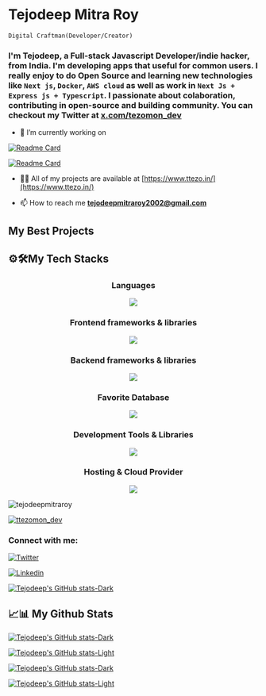 # Tejodeep Mitra Roy

`Digital Craftman(Developer/Creator)`

### I'm Tejodeep, a Full-stack Javascript Developer/indie hacker, from India. I'm developing apps that useful for common users. I really enjoy to do Open Source and learning new technologies like `Next js`, `Docker`, `AWS cloud` as well as work in `Next Js + Express js + Typescript`. I passionate about colaboration, contributing in open-source and building community. You can checkout my Twitter at [x.com/tezomon_dev](https://x.com/tezomon_dev)

- 🔭 I’m currently working on

[![Readme Card](https://github-readme-stats.vercel.app/api/pin/?username=tejodeepmitraroy&layout=compact&repo=vedo-video-calling-app&theme=catppuccin_mocha#gh-dark-mode-only)](https://github.com/tejodeepmitraroy/vedo-video-calling-app#gh-dark-mode-only)

[![Readme Card](https://github-readme-stats.vercel.app/api/pin/?username=tejodeepmitraroy&layout=compact&repo=vedo-video-calling-app&theme=catppuccin_latte#gh-light-mode-only)](https://github.com/tejodeepmitraroy/vedo-video-calling-app#gh-light-mode-only)

- 👨‍💻 All of my projects are available at [https://www.ttezo.in/](https://www.ttezo.in/)

- 📫 How to reach me **<tejodeepmitraroy2002@gmail.com>**

## **My Best Projects**












## ⚙️🛠️**My Tech Stacks**

<h3 align="center">Languages</h3>

<p align="center">
  <a href="https://skillicons.dev">
    <img src="https://skillicons.dev/icons?i=js,ts" />
  </a>
</p>

<!-- [![My Skills](https://skillicons.dev/icons?i=js,ts)](https://skillicons.dev) -->

<h3 align="center">Frontend frameworks & libraries</h3>


<!-- ### Frontend frameworks & libraries -->

<p align="center">
  <a href="https://skillicons.dev">
    <img src="https://skillicons.dev/icons?i=next,react,tailwind,redux,jest" />
  </a>
</p>

<!-- [![My Skills](https://skillicons.dev/icons?i=next,react,tailwind,redux,jest)](https://skillicons.dev) -->

<h3 align="center">Backend frameworks & libraries</h3>

<!-- ### Backend frameworks & libraries -->

<p align="center">
  <a href="https://skillicons.dev">
    <img src="https://skillicons.dev/icons?i=next,express,nodejs,prisma" />
  </a>
</p>

<!-- [![My Skills](https://skillicons.dev/icons?i=next,express,nodejs,prisma,)](https://skillicons.dev) -->

<h3 align="center">Favorite Database</h3>

<!-- ### Favorite Database -->

<p align="center">
  <a href="https://skillicons.dev">
    <img src="https://skillicons.dev/icons?i=postgres,mysql,mongodb,planetscale,supabase,redis" />
  </a>
</p>

<!-- [![My Skills](https://skillicons.dev/icons?i=postgres,mysql,mongodb,planetscale,supabase,redis)](https://skillicons.dev) -->

<h3 align="center"> Development Tools & Libraries</h3>

<!-- ### Development Tools & Libraries -->

<p align="center">
  <a href="https://skillicons.dev">
    <img src="https://skillicons.dev/icons?i=git,github,docker,postman" />
  </a>
</p>

<!-- [![My Skills](https://skillicons.dev/icons?i=git,github,docker,postman)](https://skillicons.dev) -->

<h3 align="center"> Hosting & Cloud Provider</h3>


<!-- ### Hosting & Cloud -->

<p align="center">
  <a href="https://skillicons.dev">
    <img src="https://skillicons.dev/icons?i=vercel,netlify,aws,gcp" />
  </a>
</p>

<!--
[![My Skills](https://skillicons.dev/icons?i=vercel,netlify,aws,gcp)](https://skillicons.dev) -->

<p align="left"> <img src="https://komarev.com/ghpvc/?username=tejodeepmitraroy&label=Profile%20views&color=0e75b6&style=flat" alt="tejodeepmitraroy" /> </p>

<p align="left"> <a href="https://twitter.com/ttezomon_dev" target="blank"><img src="https://img.shields.io/twitter/follow/ttezomon_dev?logo=twitter&style=for-the-badge" alt="ttezomon_dev" /></a> </p>

<h3 align="left">Connect with me:</h3>

[![Twitter](https://skillicons.dev/icons?i=twitter)](https://www.linkedin.com/in/tejodeepmitraroy/)

[![Linkedin](https://skillicons.dev/icons?i=linkedin)](https://www.linkedin.com/in/tejodeepmitraroy/)

[![Tejodeep's GitHub stats-Dark](https://github-profile-trophy.vercel.app/?username=tejodeepmitraroy)](https://github-readme-stats.vercel.app/api/top-langs?username=tejodeepmitraroy&show_icons=true&locale=en&layout=compact&theme=catppuccin_mocha#gh-dark-mode-only)



## 📈📊 **My Github Stats**

[![Tejodeep's GitHub stats-Dark](https://github-readme-stats.vercel.app/api?username=tejodeepmitraroy&show_icons=true&theme=catppuccin_mocha#gh-dark-mode-only)](https://github-readme-stats.vercel.app/api?username=tejodeepmitraroy&show_icons=true&theme=catppuccin_mocha#gh-dark-mode-only)

[![Tejodeep's GitHub stats-Light](https://github-readme-stats.vercel.app/api?username=tejodeepmitraroy&show_icons=true&theme=catppuccin_latte#gh-light-mode-only)](https://github-readme-stats.vercel.app/api?username=tejodeepmitraroy&show_icons=true&theme=catppuccin_latte#gh-light-mode-only)

[![Tejodeep's GitHub stats-Dark](https://github-readme-stats.vercel.app/api/top-langs?username=tejodeepmitraroy&show_icons=true&locale=en&layout=compact&theme=catppuccin_mocha#gh-dark-mode-only)](https://github-readme-stats.vercel.app/api/top-langs?username=tejodeepmitraroy&show_icons=true&locale=en&layout=compact&theme=catppuccin_mocha#gh-dark-mode-only)

[![Tejodeep's GitHub stats-Light](https://github-readme-stats.vercel.app/api/top-langs?username=tejodeepmitraroy&show_icons=true&locale=en&layout=compact&theme=catppuccin_latte#gh-light-mode-only)](https://github-readme-stats.vercel.app/api/top-langs?username=tejodeepmitraroy&show_icons=true&locale=en&layout=compact&theme=catppuccin_latte#gh-light-mode-only)

